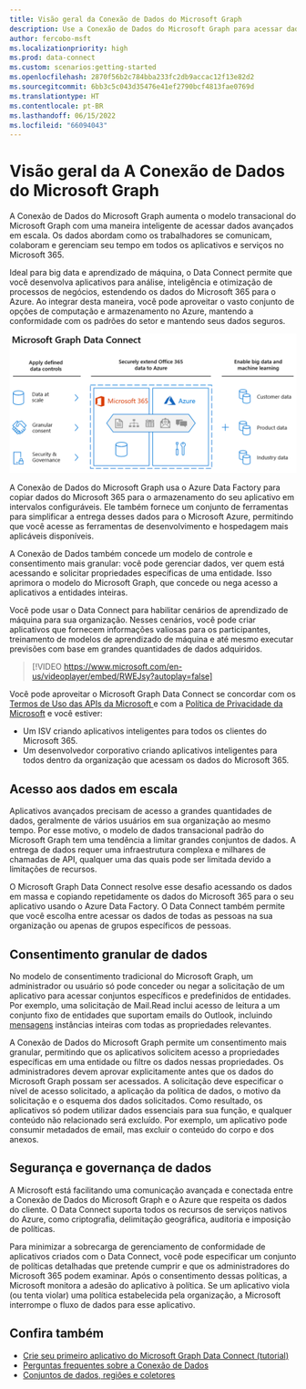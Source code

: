 ```yaml
---
title: Visão geral da Conexão de Dados do Microsoft Graph
description: Use a Conexão de Dados do Microsoft Graph para acessar dados em massa do Microsoft 365 em escala, habilitar o consentimento granular e fornecer segurança e governança de dados.
author: fercobo-msft
ms.localizationpriority: high
ms.prod: data-connect
ms.custom: scenarios:getting-started
ms.openlocfilehash: 2870f56b2c784bba233fc2db9accac12f13e82d2
ms.sourcegitcommit: 6bb3c5c043d35476e41ef2790bcf4813fae0769d
ms.translationtype: HT
ms.contentlocale: pt-BR
ms.lasthandoff: 06/15/2022
ms.locfileid: "66094043"
---
```

# <a name="overview-of-microsoft-graph-data-connect"></a>Visão geral da A Conexão de Dados do Microsoft Graph

A Conexão de Dados do Microsoft Graph aumenta o modelo transacional do Microsoft Graph com uma maneira inteligente de acessar dados avançados em escala. Os dados abordam como os trabalhadores se comunicam, colaboram e gerenciam seu tempo em todos os aplicativos e serviços no Microsoft 365. 

Ideal para big data e aprendizado de máquina, o Data Connect permite que você desenvolva aplicativos para análise, inteligência e otimização de processos de negócios, estendendo os dados do Microsoft 365 para o Azure. Ao integrar desta maneira, você pode aproveitar o vasto conjunto de opções de computação e armazenamento no Azure, mantendo a conformidade com os padrões do setor e mantendo seus dados seguros.

![Uma imagem que mostra os controles de dados aplicados entre os dados do Microsoft 365 na nuvem do Azure, bem como os dados de saída.](images/data-connect-mgdc-capabilities.png)

A Conexão de Dados do Microsoft Graph usa o Azure Data Factory para copiar dados do Microsoft 365 para o armazenamento do seu aplicativo em intervalos configuráveis. Ele também fornece um conjunto de ferramentas para simplificar a entrega desses dados para o Microsoft Azure, permitindo que você acesse as ferramentas de desenvolvimento e hospedagem mais aplicáveis disponíveis. 

A Conexão de Dados também concede um modelo de controle e consentimento mais granular: você pode gerenciar dados, ver quem está acessando e solicitar propriedades específicas de uma entidade. Isso aprimora o modelo do Microsoft Graph, que concede ou nega acesso a aplicativos a entidades inteiras.

Você pode usar o Data Connect para habilitar cenários de aprendizado de máquina para sua organização. Nesses cenários, você pode criar aplicativos que fornecem informações valiosas para os participantes, treinamento de modelos de aprendizado de máquina e até mesmo executar previsões com base em grandes quantidades de dados adquiridos.</br>

<!--<iframe class="video-iframe" style="width: 960px; height: 540px;" frameborder="0" allowfullscreen="true" src="https://www.microsoft.com/en-us/videoplayer/embed/RWEJsy?autoplay=false"> </iframe>-->

> [!VIDEO https://www.microsoft.com/en-us/videoplayer/embed/RWEJsy?autoplay=false]

Você pode aproveitar o Microsoft Graph Data Connect se concordar com os [ Termos de Uso das APIs da Microsoft ](/legal/microsoft-apis/terms-of-use?context=/graph/context) e com a [Política de Privacidade da Microsoft](https://go.microsoft.com/fwlink/p/?LinkId=123161) e você estiver:

- Um ISV criando aplicativos inteligentes para todos os clientes do Microsoft 365.
- Um desenvolvedor corporativo criando aplicativos inteligentes para todos dentro da organização que acessam os dados do Microsoft 365.

## <a name="access-to-data-at-scale"></a>Acesso aos dados em escala

Aplicativos avançados precisam de acesso a grandes quantidades de dados, geralmente de vários usuários em sua organização ao mesmo tempo. Por esse motivo, o modelo de dados transacional padrão do Microsoft Graph tem uma tendência a limitar grandes conjuntos de dados. A entrega de dados requer uma infraestrutura complexa e milhares de chamadas de API, qualquer uma das quais pode ser limitada devido a limitações de recursos. 

O Microsoft Graph Data Connect resolve esse desafio acessando os dados em massa e copiando repetidamente os dados do Microsoft 365 para o seu aplicativo usando o Azure Data Factory. O Data Connect também permite que você escolha entre acessar os dados de todas as pessoas na sua organização ou apenas de grupos específicos de pessoas.

## <a name="granular-data-consent"></a>Consentimento granular de dados

No modelo de consentimento tradicional do Microsoft Graph, um administrador ou usuário só pode conceder ou negar a solicitação de um aplicativo para acessar conjuntos específicos e predefinidos de entidades. Por exemplo, uma solicitação de Mail.Read inclui acesso de leitura a um conjunto fixo de entidades que suportam emails do Outlook, incluindo [mensagens](/graph/api/resources/message) instâncias inteiras com todas as propriedades relevantes. 

A Conexão de Dados do Microsoft Graph permite um consentimento mais granular, permitindo que os aplicativos solicitem acesso a propriedades específicas em uma entidade ou filtre os dados nessas propriedades. Os administradores devem aprovar explicitamente antes que os dados do Microsoft Graph possam ser acessados. A solicitação deve especificar o nível de acesso solicitado, a aplicação da política de dados, o motivo da solicitação e o esquema dos dados solicitados. Como resultado, os aplicativos só podem utilizar dados essenciais para sua função, e qualquer conteúdo não relacionado será excluído. Por exemplo, um aplicativo pode consumir metadados de email, mas excluir o conteúdo do corpo e dos anexos.

## <a name="data-security-and-governance"></a>Segurança e governança de dados

A Microsoft está facilitando uma comunicação avançada e conectada entre a Conexão de Dados do Microsoft Graph e o Azure que respeita os dados do cliente. O Data Connect suporta todos os recursos de serviços nativos do Azure, como criptografia, delimitação geográfica, auditoria e imposição de políticas. 

Para minimizar a sobrecarga de gerenciamento de conformidade de aplicativos criados com o Data Connect, você pode especificar um conjunto de políticas detalhadas que pretende cumprir e que os administradores do Microsoft 365 podem examinar. Após o consentimento dessas políticas, a Microsoft monitora a adesão do aplicativo à política. Se um aplicativo viola (ou tenta violar) uma política estabelecida pela organização, a Microsoft interrompe o fluxo de dados para esse aplicativo.

## <a name="see-also"></a>Confira também

- [Crie seu primeiro aplicativo do Microsoft Graph Data Connect (tutorial)](data-connect-quickstart.yml)
- [Perguntas frequentes sobre a Conexão de Dados](data-connect-faq.md)
- [Conjuntos de dados, regiões e coletores](data-connect-datasets.md)
